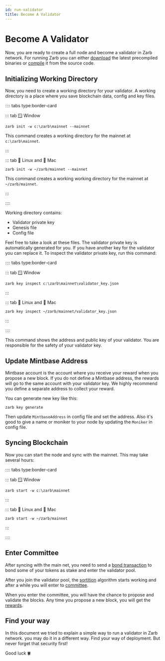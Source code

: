 ```yaml
---
id: run-validator
title: Become A Validator
---
```


# Become A Validator

Now, you are ready to create a full node and become a validator in Zarb network. For running Zarb
you can either [download](https://github.com/zarbchain/zarb-go/releases) the latest precompiled
binaries or [compile](./run-compile.md) it from the source code.

## Initializing Working Directory

Now, you need to create a working directory for your validator. A working directory is a place where
you save blockchain data, config and key files.

:::: tabs type:border-card

::: tab 🪟 Window

```
zarb init -w c:\zarb\mainnet --mainnet
```

This command creates a working directory for the mainnet at `c:\zarb\mainnet`.

:::

::: tab 🐧 Linux and 🍏 Mac

```
zarb init -w ~/zarb/mainnet --mainnet
```

This command creates a working working directory for the mainnet at `~/zarb/mainnet`.

:::

::::

Working directory contains:

- Validator private key
- Genesis file
- Config file

Feel free to take a look at these files. The validator private key is automatically generated for
you. If you have another key for the validator you can replace it. To inspect the validator private
key, run this command:

:::: tabs type:border-card

::: tab 🪟 Window

```
zarb key inspect c:\zarb\mainnet\validator_key.json
```

:::

::: tab 🐧 Linux and 🍏 Mac

```
zarb key inspect ~/zarb/mainnet/validator_key.json
```

:::

::::

This command shows the address and public key of your validator. You are responsible for the safety
of your validator key.

## Update Mintbase Address

Mintbase account is the account where you receive your reward when you propose a new block. If you
do not define a Mintbase address, the rewards will go to the same account with your validator key.
We highly recommend you define a separate address to collect your reward.

You can generate new key like this:

```
zarb key generate
```

Then update `MintbaseAddress` in config file and set the address. Also it's good to give a name or
moniker to your node by updating the `Moniker` in config file.

## Syncing Blockchain

Now you can start the node and sync with the mainnet. This may take several hours:

:::: tabs type:border-card

::: tab 🪟 Window

```
zarb start -w c:\zarb\mainnet
```

:::

::: tab 🐧 Linux and 🍏 Mac

```
zarb start -w ~/zarb/mainnet
```

:::

::::

## Enter Committee

After syncing with the main net, you need to send a [bond transaction](./transaction-bond.md) to
bond some of your tokens as stake and enter the validator pool.

After you join the validator pool, the [sortition](./consensus-sortition.md) algorithm starts
working and after a while you will enter to [committee](./learn-committee).

When you enter the committee, you will have the chance to propose and validate the blocks. Any time
you propose a new block, you will get the [rewards](./learn-incentive.md).

## Find your way

In this document we tried to explain a simple way to run a validator in Zarb network. you may do
it in a different way. Find your way of deployment. But never forget that security first!

Good luck 🍀
